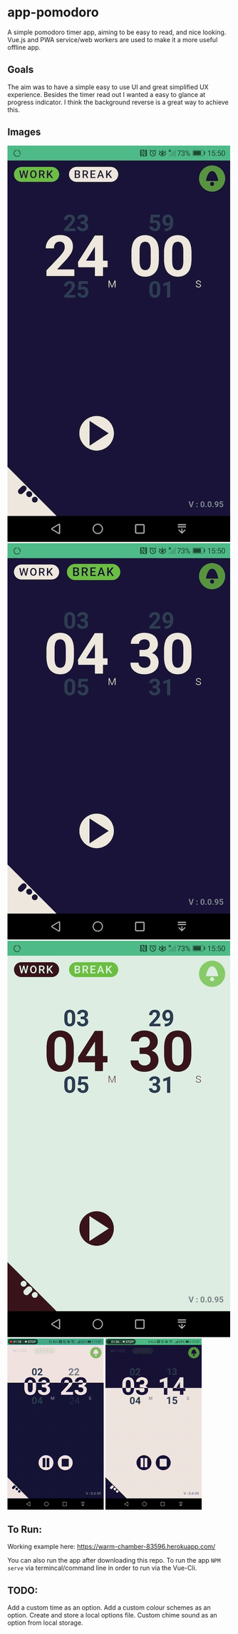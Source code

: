 # app-pomodoro
A simple pomodoro timer app, aiming to be easy to read, and nice looking.
Vue.js and PWA service/web workers are used to make it a more useful offline app.

## Goals
The aim was to have a simple easy to use UI and great simplified UX experience. Besides the timer read out I wanted a easy to glance at progress indicator. I think the background reverse is a great way to achieve this.

## Images
![shot](./docs/shot_01.jpg?raw=true "shot 01")
![shot](./docs/shot_02.jpg?raw=true "shot 02")
![shot](./docs/shot_03.jpg?raw=true "shot 03")
![gifs](./docs/ticking.gif?raw=true "timer in action")
![gifs](./docs/colourscheme.gif?raw=true "colour scheme")

## To Run:
Working example here: https://warm-chamber-83596.herokuapp.com/

You can also run the app after downloading this repo. To run the app `NPM serve` via termincal/command line in order to run via the Vue-Cli. 

## TODO:
Add a custom time as an option.
Add a custom colour schemes as an option.
Create and store a local options file.
Custom chime sound as an option from local storage.
